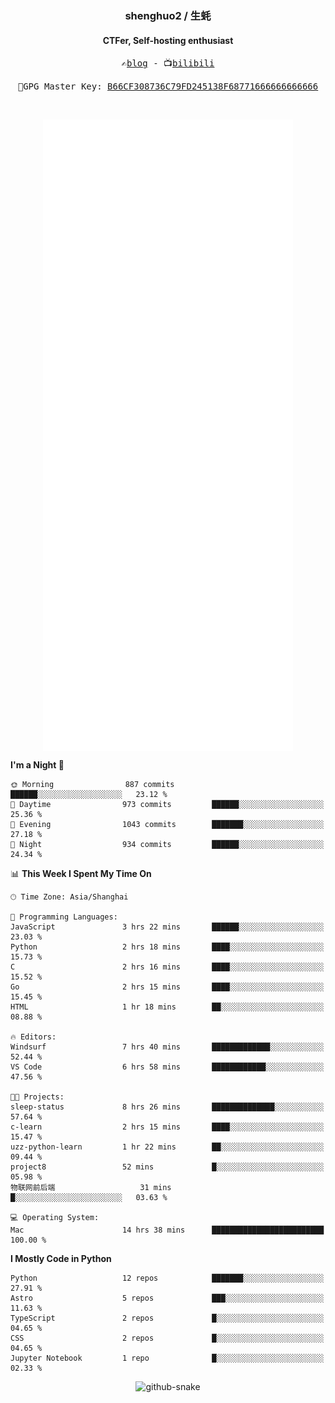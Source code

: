 <h3 align="center"> shenghuo2 / 生蚝 </h3>
<h4 align="center" >CTFer, Self-hosting enthusiast</h3>


<p align="center">
  <samp>
    ✍️<a href="https://blog.shenghuo2.top/">blog</a> -
    📺<a href="https://space.bilibili.com/85894935">bilibili</a>
  </samp>
</p>
<p align="center">
  <samp>
     🔐GPG Master Key: <a align="center" href="https://github.com/shenghuo2.gpg">B66CF308736C79FD245138F68771666666666666</a>
  </samp>
</p>
<br>
<p align="center">
  <a href="https://github.com/shenghuo2">
    <img width="400" align="top" src="https://github.com/shenghuo2/shenghuo2/blob/main/metrics.left.svg" />
  </a>
  <a href="https://github.com/shenghuo2">
    <img width="400" align="top" src="https://github.com/shenghuo2/shenghuo2/blob/main/metrics.right.svg" />
  </a>
</p>


<!--START_SECTION:waka-->
**I'm a Night 🦉** 

```text
🌞 Morning                887 commits         ██████░░░░░░░░░░░░░░░░░░░   23.12 % 
🌆 Daytime                973 commits         ██████░░░░░░░░░░░░░░░░░░░   25.36 % 
🌃 Evening                1043 commits        ███████░░░░░░░░░░░░░░░░░░   27.18 % 
🌙 Night                  934 commits         ██████░░░░░░░░░░░░░░░░░░░   24.34 % 
```


📊 **This Week I Spent My Time On** 

```text
🕑︎ Time Zone: Asia/Shanghai

💬 Programming Languages: 
JavaScript               3 hrs 22 mins       ██████░░░░░░░░░░░░░░░░░░░   23.03 % 
Python                   2 hrs 18 mins       ████░░░░░░░░░░░░░░░░░░░░░   15.73 % 
C                        2 hrs 16 mins       ████░░░░░░░░░░░░░░░░░░░░░   15.52 % 
Go                       2 hrs 15 mins       ████░░░░░░░░░░░░░░░░░░░░░   15.45 % 
HTML                     1 hr 18 mins        ██░░░░░░░░░░░░░░░░░░░░░░░   08.88 % 

🔥 Editors: 
Windsurf                 7 hrs 40 mins       █████████████░░░░░░░░░░░░   52.44 % 
VS Code                  6 hrs 58 mins       ████████████░░░░░░░░░░░░░   47.56 % 

🐱‍💻 Projects: 
sleep-status             8 hrs 26 mins       ██████████████░░░░░░░░░░░   57.64 % 
c-learn                  2 hrs 15 mins       ████░░░░░░░░░░░░░░░░░░░░░   15.47 % 
uzz-python-learn         1 hr 22 mins        ██░░░░░░░░░░░░░░░░░░░░░░░   09.44 % 
project8                 52 mins             █░░░░░░░░░░░░░░░░░░░░░░░░   05.98 % 
物联网前后端                   31 mins             █░░░░░░░░░░░░░░░░░░░░░░░░   03.63 % 

💻 Operating System: 
Mac                      14 hrs 38 mins      █████████████████████████   100.00 % 
```

**I Mostly Code in Python** 

```text
Python                   12 repos            ███████░░░░░░░░░░░░░░░░░░   27.91 % 
Astro                    5 repos             ███░░░░░░░░░░░░░░░░░░░░░░   11.63 % 
TypeScript               2 repos             █░░░░░░░░░░░░░░░░░░░░░░░░   04.65 % 
CSS                      2 repos             █░░░░░░░░░░░░░░░░░░░░░░░░   04.65 % 
Jupyter Notebook         1 repo              █░░░░░░░░░░░░░░░░░░░░░░░░   02.33 % 
```




<!--END_SECTION:waka-->


<div align="center">
  <picture>
    <source media="(prefers-color-scheme: dark)" srcset="https://gist.githubusercontent.com/shenghuo2/bfce20b14ab0484cef03bae6e60e0b3a/raw/github-snake-dark.svg" />
    <source media="(prefers-color-scheme: light)" srcset="https://gist.githubusercontent.com/shenghuo2/bfce20b14ab0484cef03bae6e60e0b3a/raw/github-snake.svg" />
    <img alt="github-snake" src="https://gist.githubusercontent.com/shenghuo2/bfce20b14ab0484cef03bae6e60e0b3a/raw/github-snake.svg" />
  </picture>
</div>

<!--
**shenghuo2/shenghuo2** is a ✨ _special_ ✨ repository because its `README.md` (this file) appears on your GitHub profile.

Here are some ideas to get you started:

- 🔭 I’m currently working on ...
- 🌱 I’m currently learning ...
- 👯 I’m looking to collaborate on ...
- 🤔 I’m looking for help with ...
- 💬 Ask me about ...
- 📫 How to reach me: ...
- 😄 Pronouns: ...
- ⚡ Fun fact: ...
-->
